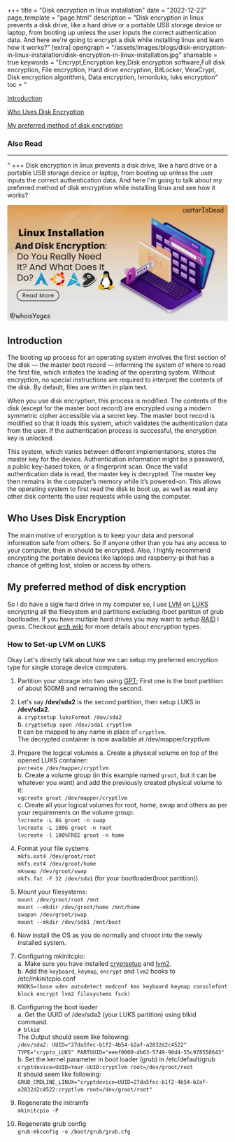 +++
title = "Disk encryption in linux installation"
date = "2022-12-22"
page_template = "page.html"
description = "Disk encryption in linux prevents a disk drive, like a hard drive or a portable USB storage device or laptop, from booting up unless the user inputs the correct authentication data. And here we're going to encrypt a disk while installing linux and learn how it works?"
[extra]
opengraph = "/assets/images/blogs/disk-encryption-in-linux-installation/disk-encryption-in-linux-installation.jpg"
shareable = true
keywords = "Encrypt,Encryption key,Disk encryption software,Full disk encryption, File encryption, Hard drive encryption, BitLocker, VeraCrypt, Disk encryption algorithms, Data encryption, lvmonluks, luks encryption"
toc = "<p><a href='#introduction'>Introduction</a></p><p><a href='#who-uses-disk-encryption'>Who Uses Disk Encryption</a></p><p><a href='#my-preferred-method-of-disk-encryption'>My preferred method of disk encryption</a></P><h3>Also Read</h3><hr>"
+++
Disk encryption in linux prevents a disk drive, like a hard drive or a portable USB storage device or laptop, from booting up unless the user inputs the correct authentication data. And here I'm going to talk about my preferred method of disk encryption while installing linux and see how it works?
<!-- more -->

![disk-encryption-in-linux-installation](/assets/images/blogs/disk-encryption-in-linux-installation/disk-encryption-in-linux-installation.jpg)

<div class="blogcontents">

## Introduction

The booting up process for an operating system involves the first section of the disk — the master boot record — informing the system of where to read the first file, which initiates the loading of the operating system. Without encryption, no special instructions are required to interpret the contents of the disk. By default, files are written in plain text.

When you use disk encryption, this process is modified. The contents of the disk (except for the master boot record) are encrypted using a modern symmetric cipher accessible via a secret key. The master boot record is modified so that it loads this system, which validates the authentication data from the user. If the authentication process is successful, the encryption key is unlocked.

This system, which varies between different implementations, stores the master key for the device. Authentication information might be a password, a public key-based token, or a fingerprint scan. Once the valid authentication data is read, the master key is decrypted. The master key then remains in the computer’s memory while it’s powered-on. This allows the operating system to first read the disk to boot up, as well as read any other disk contents the user requests while using the computer.

## Who Uses Disk Encryption

The main motive of encryption is to keep your data and personal information safe from others. So If anyone other than you has any access to your computer, then in should be encrypted. Also, I highly recommend encrypting the portable devices like laptops and raspberry-pi that has a chance of getting lost, stolen or access by others.

## My preferred method of disk encryption

So I do have a sigle hard drive in my computer so, I use [LVM](https://wiki.archlinux.org/title/LVM) on [LUKS](https://wiki.archlinux.org/title/Dm-crypt) encrypting all the filesystem and partitions excluding /boot partiton of grub bootloader. If you have multiple hard drives you may want to setup [RAID](https://wiki.archlinux.org/title/RAID) I guess. Checkout [arch wiki](https://wiki.archlinux.org/title/dm-crypt/Encrypting_an_entire_system) for more details about encryption types.

### How to Set-up LVM on LUKS

Okay Let's directly talk about how we can setup my preferred encryption type for single storage device computers.

1. Partition your storage into two using [GPT](https://wiki.archlinux.org/title/Partitioning#GUID_Partition_Table); First one is the boot partition of about 500MB and remaining the second.

2. Let's say **/dev/sda2** is the second partition, then setup LUKS in **/dev/sda2**.  
    a. `cryptsetup luksFormat /dev/sda2`  
    b. `cryptsetup open /dev/sda1 cryptlvm`  
    It can be mapped to any name in place of `cryptlvm`.  
    The decrypted container is now available at /dev/mapper/cryptlvm

3. Prepare the logical volumes
    a. Create a physical volume on top of the opened LUKS container:  
    `pvcreate /dev/mapper/cryptlvm`  
    b. Create a volume group (in this example named `groot`, but it can be whatever you want) and add the previously created physical volume to it:   
    `vgcreate groot /dev/mapper/cryptlvm`  
    c. Create all your logical volumes for root, home, swap and others as per your requirements on the volume group:  
    `lvcreate -L 8G groot -n swap`  
    `lvcreate -L 100G groot -n root`  
    `lvcreate -l 100%FREE groot -n home`

4. Format your file systems  
    `mkfs.ext4 /dev/groot/root`  
    `mkfs.ext4 /dev/groot/home`  
    `mkswap /dev/groot/swap`  
    `mkfs.fat -F 32 /dev/sda1` (for your bootloader(boot partition))

5. Mount your filesystems:  
    `mount /dev/groot/root /mnt`  
    `mount --mkdir /dev/groot/home /mnt/home`  
    `swapon /dev/groot/swap`  
    `mount --mkdir /dev/sdb1 /mnt/boot`

6. Now install the OS as you do normally and chroot into the newly installed system.

7. Configuring mkinitcpio:  
    a. Make sure you have installed [cryptsetup](https://archlinux.org/packages/core/x86_64/cryptsetup/) and [lvm2](https://archlinux.org/packages/core/x86_64/lvm2/).  
    b. Add the `keyboard`, `keymap`, `encrypt` and `lvm2` hooks to /etc/mkinitcpio.conf  
    `HOOKS=(base udev autodetect modconf kms keyboard keymap consolefont block encrypt lvm2 filesystems fsck)`

8. Configuring the boot loader  
    a. Get the UUID of /dev/sda2 (your LUKS partition) using blkid command.  
    `# blkid`  
    The Output should seem like following:  
    `/dev/sda2: UUID="27da5fec-b1f2-4b54-b2af-a2832d2c4522" TYPE="crypto_LUKS" PARTUUID="eeef0000-db63-5749-90d4-55c978558643"`  
    b. Set the kernel parameter in boot loader (grub) in /etc/default/grub  
    `cryptdevice=UUID=Your-UUID:cryptlvm root=/dev/groot/root`  
    It should seem like following:  
    `GRUB_CMDLINE_LINUX="cryptdevice=UUID=27da5fec-b1f2-4b54-b2af-a2832d2c4522:cryptlvm root=/dev/groot/root"`

9. Regenerate the initramfs  
    `mkinitcpio -P`

10. Regenerate grub config  
    `grub-mkconfig -o /boot/grub/grub.cfg`

</div>